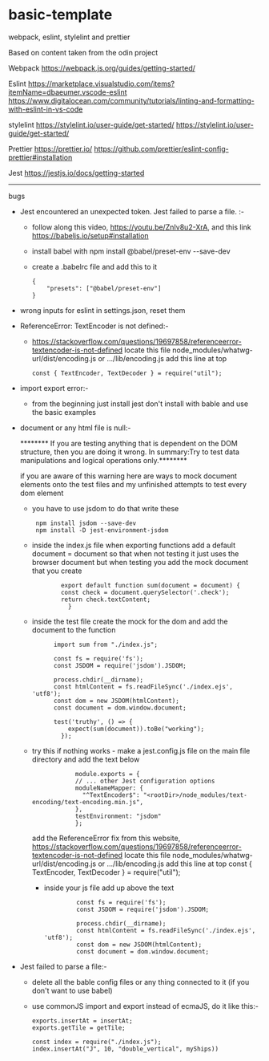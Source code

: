 # basic-template
webpack, eslint, stylelint and prettier

Based on content taken from the odin project

Webpack
https://webpack.js.org/guides/getting-started/

Eslint
https://marketplace.visualstudio.com/items?itemName=dbaeumer.vscode-eslint
https://www.digitalocean.com/community/tutorials/linting-and-formatting-with-eslint-in-vs-code

stylelint
https://stylelint.io/user-guide/get-started/
https://stylelint.io/user-guide/get-started/

Prettier
https://prettier.io/
https://github.com/prettier/eslint-config-prettier#installation

Jest 
https://jestjs.io/docs/getting-started

*****
bugs
*  Jest encountered an unexpected token. Jest failed to parse a file. :-
    - follow along this video, https://youtu.be/ZnIv8u2-XrA, and this link https://babeljs.io/setup#installation
    - install babel with
          npm install @babel/preset-env --save-dev
    - create a .babelrc file and add this to it
      
          {
              "presets": ["@babel/preset-env"]
          }

* wrong inputs for eslint in settings.json, reset them
  
* ReferenceError: TextEncoder is not defined:-
    - https://stackoverflow.com/questions/19697858/referenceerror-textencoder-is-not-defined
          locate this file node_modules/whatwg-url/dist/encoding.js or .../lib/encoding.js
          add this line at top

          const { TextEncoder, TextDecoder } = require("util");
    
* import export error:-
    - from the beginning just install jest don't install with bable and use the basic examples
    
* document or any html file is null:-

  ******** If you are testing anything that is dependent on the DOM structure, then you are doing it wrong. In summary:Try to test data manipulations and logical operations only.********

  
  if you are aware of this warning here are ways to mock document elements onto the test files and my unfinished attempts to test every dom element
    - you have to use jsdom to do that write these
 
      
           npm install jsdom --save-dev
           npm install -D jest-environment-jsdom

    - inside the index.js file when exporting functions add a default document = document so that when not testing it just uses the browser document but when testing you add the mock document that you create

                  export default function sum(document = document) {
                  const check = document.querySelector('.check');
                  return check.textContent;
                    }
      
    - inside the test file create the mock for the dom and add the document to the function
 
                import sum from "./index.js";

                const fs = require('fs');
                const JSDOM = require('jsdom').JSDOM;
                
                process.chdir(__dirname);
                const htmlContent = fs.readFileSync('./index.ejs', 'utf8');
                const dom = new JSDOM(htmlContent);
                const document = dom.window.document;
                
                test('truthy', () => {
                    expect(sum(document)).toBe("working");
                  });  


    - try this if nothing works
                - make a jest.config.js file on the main file directory and add the text below
      
                      module.exports = {
                      // ... other Jest configuration options
                      moduleNameMapper: {
                        "^TextEncoder$": "<rootDir>/node_modules/text-encoding/text-encoding.min.js",
                      },
                      testEnvironment: "jsdom"
                      };
  
      add the ReferenceError fix from this website, https://stackoverflow.com/questions/19697858/referenceerror-textencoder-is-not-defined
              locate this file node_modules/whatwg-url/dist/encoding.js or .../lib/encoding.js
              add this line at top
                  const { TextEncoder, TextDecoder } = require("util");
                  
       - inside your js file add up above the text
         
                      const fs = require('fs');
                      const JSDOM = require('jsdom').JSDOM;
                      
                      process.chdir(__dirname);
                      const htmlContent = fs.readFileSync('./index.ejs', 'utf8');
                      const dom = new JSDOM(htmlContent);
                      const document = dom.window.document;

* Jest failed to parse a file:-
    - delete all the bable config files or any thing connected to it (if you don't want to use babel)
    - use commonJS import and export instead of ecmaJS, do it like this:-
      
          exports.insertAt = insertAt;
          exports.getTile = getTile;
      
          const index = require("./index.js");
          index.insertAt("J", 10, "double_vertical", myShips))

